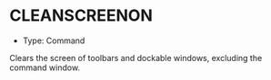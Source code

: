 # CLEANSCREENON

- Type: Command

Clears the screen of toolbars and dockable windows, excluding the command window.
